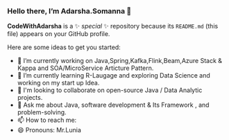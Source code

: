 
### Hello there, I’m Adarsha.Somanna 👋

**CodeWithAdarsha** is a ✨ _special_ ✨ repository because its `README.md` (this file) appears on your GitHub profile.

Here are some ideas to get you started:

- 🔭 I’m currently working on Java,Spring,Kafka,Flink,Beam,Azure Stack & Kappa and SOA/MicroService Articture Pattern.
- 🌱 I’m currently learning R-Laugage and exploring Data Science and working on my start up Idea.
- 👯 I'm looking to collaborate on open-source Java / Data Analytic projects.
- 💬 Ask me about Java, software development & Its Framework , and problem-solving.
- 📫 How to reach me: 
- 😄 Pronouns: Mr.Lunia
